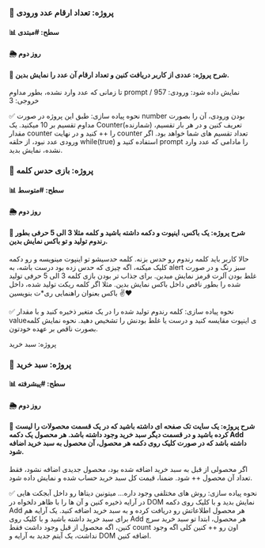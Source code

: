 ### 📑 پروژه: تعداد ارقام عدد ورودی
#### 📊 سطح: #مبتدی
#### 🌦 روز دوم

#### 📌 شرح پروژه: عددی از کاربر دریافت کنین و تعداد ارقام آن عدد را نمایش بدین.
تا زمانی که عدد وارد نشده، بطور مداوم prompt نمایش داده شود:
ورودی: 957 / خروجی: 3

✅ نحوه پیاده سازی: طبق این پروژه در صورت number بودن ورودی، آن را بصورت مداوم تقسیم بر 10 میکنید. 
یک Counter(شمارنده) تعریف کنین و در هر بار تقسیم، مقدار counter را ++ کنید و در نهایت counter تعداد تقسیم های شما خواهد بود.
اگر ورودی عدد نبود، از
حلقه while(true) استفاده کنید و prompt را مادامی که عدد وارد نشده، نمایش بدید‌.

### 📑 پروژه: بازی حدس کلمه
#### 📊 سطح: #متوسط
#### 🌦 روز دوم

#### 📌 شرح پروژه: یک باکس، اینپوت و دکمه داشته باشید و کلمه مثلا 3 الی 5 حرفی بطور رندوم تولید و تو باکس نمایش بدین.
حالا کاربر باید کلمه رندوم رو حدس بزنه.
کلمه حدسیشو تو اینپوت مینویسه و رو دکمه کلیک میکنه، اگه چیزی که حدس زده بود درست باشه، به alert سبز رنگ و در صورت غلط بودن آلرت قرمز نمایش میدین.
برای جذاب تر بودن بازی کلمه 3 الی 5 حرفی تولید شده را بطور ناقص داخل باکس نمایش بدین.
مثلا اگر کلمه ریکت تولید شده، داخل باکس بعنوان راهنمایی ری*ت بنویسین ✌❤

✅ نحوه پیاده سازی: کلمه رندوم تولید شده را در یک متغیر ذخیره کنید و با مقدار valueی اینپوت مقایسه کنید و درست یا غلط بودنش را تشخیص دهید.
نحوه نمایش کلمه بصورت ناقص بر عهده خودتون.

پروژه: سبد خرید

### 📑 پروژه: سبد خرید
#### 📊 سطح: #پیشرفته
#### 🌦 روز دوم

#### 📌 شرح پروژه: یک سایت تک صفحه ای داشته باشید که در یک قسمت محصولات را لیست کرده باشید و در قسمت دیگر سبد خرید وجود داشته باشد. هر محصول یک دکمه Add داشته باشد که در صورت کلیک روی دکمه هر محصول، آن محصول به سبد خرید اضافه شود.
اگر محصولی از قبل به سبد خرید اضافه شده بود، محصول جدیدی اضافه نشود، فقط تعداد آن محصول ++ شود.
ضمنا، قیمت کل سبد خرید حساب شده و نمایش داده شود.

✅ نحوه پیاده سازی: روش های مختلفی وجود داره...
میتونین دیتاها رو داخل آبجکت هایی در آرایه ذخیره کنین و آن ها را با ظاهر دلخواه در DOM نمایش بدید و با کلیک روی دکمه Add هر محصول اطلاعاتش رو دریافت کرده و به سبد خرید اضافه کنید.
یک آرایه هم برای سبد خرید داشته باشید و با کلیک روی Add هر محصول، ابتدا تو سبد خرید سرچ کنین، اگه محصول از قبل وجود داشت فقط count اون رو ++ کنین کلی اگه وجود نداشت، یک آیتم جدید به آرایه و DOM اضافه کنین.
